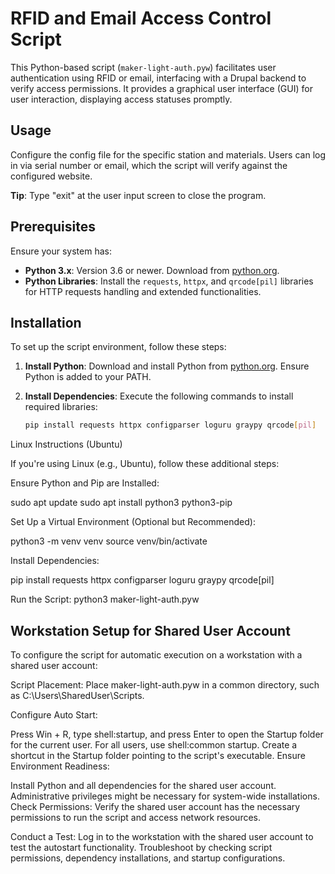 # RFID and Email Access Control Script

This Python-based script (`maker-light-auth.pyw`) facilitates user authentication using RFID or email, interfacing with a Drupal backend to verify access permissions. It provides a graphical user interface (GUI) for user interaction, displaying access statuses promptly.

## Usage

Configure the config file for the specific station and materials. Users can log in via serial number or email, which the script will verify against the configured website.

**Tip**: Type "exit" at the user input screen to close the program.

## Prerequisites

Ensure your system has:

- **Python 3.x**: Version 3.6 or newer. Download from [python.org](https://www.python.org/downloads/).
- **Python Libraries**: Install the `requests`, `httpx`, and `qrcode[pil]` libraries for HTTP requests handling and extended functionalities.

## Installation

To set up the script environment, follow these steps:

1. **Install Python**: Download and install Python from [python.org](https://www.python.org/downloads/). Ensure Python is added to your PATH.

2. **Install Dependencies**: Execute the following commands to install required libraries:

   ```bash
   pip install requests httpx configparser loguru graypy qrcode[pil]


Linux Instructions (Ubuntu)

If you're using Linux (e.g., Ubuntu), follow these additional steps:

Ensure Python and Pip are Installed:

sudo apt update
sudo apt install python3 python3-pip

Set Up a Virtual Environment (Optional but Recommended):

python3 -m venv venv
source venv/bin/activate

Install Dependencies:

pip install requests httpx configparser loguru graypy qrcode[pil]

Run the Script:                         python3 maker-light-auth.pyw                                                                                   

## Workstation Setup for Shared User Account
To configure the script for automatic execution on a workstation with a shared user account:

Script Placement: Place maker-light-auth.pyw in a common directory, such as C:\Users\SharedUser\Scripts\.

Configure Auto Start:

Press Win + R, type shell:startup, and press Enter to open the Startup folder for the current user.
For all users, use shell:common startup.
Create a shortcut in the Startup folder pointing to the script's executable.
Ensure Environment Readiness:

Install Python and all dependencies for the shared user account.
Administrative privileges might be necessary for system-wide installations.
Check Permissions: Verify the shared user account has the necessary permissions to run the script and access network resources.

Conduct a Test: Log in to the workstation with the shared user account to test the autostart functionality. Troubleshoot by checking script permissions, dependency installations, and startup configurations.



